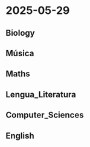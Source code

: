 # 2025-05-29 <!-- markmap: foldAll -->

## Biology

## Música

## Maths

## Lengua_Literatura

## Computer_Sciences

## English

